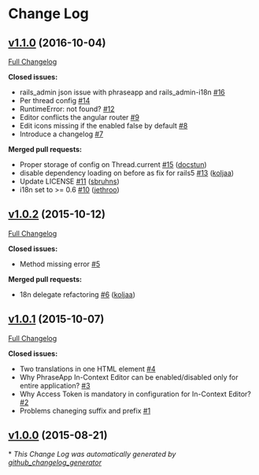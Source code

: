 # Change Log

## [v1.1.0](https://github.com/phrase/phraseapp-in-context-editor-ruby/tree/v1.1.0) (2016-10-04)
[Full Changelog](https://github.com/phrase/phraseapp-in-context-editor-ruby/compare/v1.0.2...v1.1.0)

**Closed issues:**

- rails\_admin json issue with phraseapp and rails\_admin-i18n [\#16](https://github.com/phrase/phraseapp-in-context-editor-ruby/issues/16)
- Per thread config [\#14](https://github.com/phrase/phraseapp-in-context-editor-ruby/issues/14)
- RuntimeError: not found? [\#12](https://github.com/phrase/phraseapp-in-context-editor-ruby/issues/12)
- Editor conflicts the angular router [\#9](https://github.com/phrase/phraseapp-in-context-editor-ruby/issues/9)
- Edit icons missing if the enabled false by default [\#8](https://github.com/phrase/phraseapp-in-context-editor-ruby/issues/8)
- Introduce a changelog [\#7](https://github.com/phrase/phraseapp-in-context-editor-ruby/issues/7)

**Merged pull requests:**

- Proper storage of config on Thread.current [\#15](https://github.com/phrase/phraseapp-in-context-editor-ruby/pull/15) ([docstun](https://github.com/docstun))
- disable dependency loading on before as fix for rails5 [\#13](https://github.com/phrase/phraseapp-in-context-editor-ruby/pull/13) ([koljaa](https://github.com/koljaa))
- Update LICENSE [\#11](https://github.com/phrase/phraseapp-in-context-editor-ruby/pull/11) ([sbruhns](https://github.com/sbruhns))
- i18n set to \>= 0.6 [\#10](https://github.com/phrase/phraseapp-in-context-editor-ruby/pull/10) ([jethroo](https://github.com/jethroo))

## [v1.0.2](https://github.com/phrase/phraseapp-in-context-editor-ruby/tree/v1.0.2) (2015-10-12)
[Full Changelog](https://github.com/phrase/phraseapp-in-context-editor-ruby/compare/v1.0.1...v1.0.2)

**Closed issues:**

- Method missing error [\#5](https://github.com/phrase/phraseapp-in-context-editor-ruby/issues/5)

**Merged pull requests:**

- 18n delegate refactoring [\#6](https://github.com/phrase/phraseapp-in-context-editor-ruby/pull/6) ([koljaa](https://github.com/koljaa))

## [v1.0.1](https://github.com/phrase/phraseapp-in-context-editor-ruby/tree/v1.0.1) (2015-10-07)
[Full Changelog](https://github.com/phrase/phraseapp-in-context-editor-ruby/compare/v1.0.0...v1.0.1)

**Closed issues:**

- Two translations in one HTML element [\#4](https://github.com/phrase/phraseapp-in-context-editor-ruby/issues/4)
- Why PhraseApp In-Context Editor can be enabled/disabled only for entire application? [\#3](https://github.com/phrase/phraseapp-in-context-editor-ruby/issues/3)
- Why Access Token is mandatory in configuration for In-Context Editor?  [\#2](https://github.com/phrase/phraseapp-in-context-editor-ruby/issues/2)
- Problems chaneging suffix and prefix [\#1](https://github.com/phrase/phraseapp-in-context-editor-ruby/issues/1)

## [v1.0.0](https://github.com/phrase/phraseapp-in-context-editor-ruby/tree/v1.0.0) (2015-08-21)


\* *This Change Log was automatically generated by [github_changelog_generator](https://github.com/skywinder/Github-Changelog-Generator)*